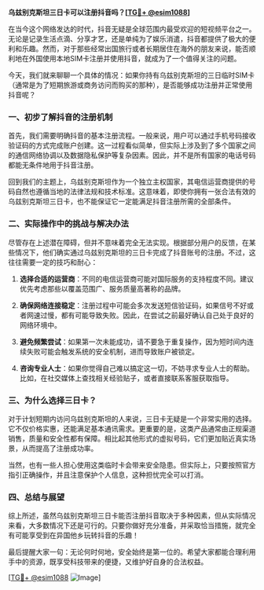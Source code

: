**乌兹别克斯坦三日卡可以注册抖音吗？[[TG💪+ @esim1088](https://t.me/s/esim1088)]**

在当今这个网络发达的时代，抖音无疑是全球范围内最受欢迎的短视频平台之一。无论是记录生活点滴、分享才艺，还是单纯为了娱乐消遣，抖音都提供了极大的便利和乐趣。然而，对于那些经常出国旅行或者长期居住在海外的朋友来说，能否顺利地在外国使用本地SIM卡注册并使用抖音，就成为了一个值得关注的问题。

今天，我们就来聊聊一个具体的情况：如果你持有乌兹别克斯坦的三日临时SIM卡（通常是为了短期旅游或商务访问而购买的那种），是否能够成功注册并正常使用抖音呢？

### 一、初步了解抖音的注册机制

首先，我们需要明确抖音的基本注册流程。一般来说，用户可以通过手机号码接收验证码的方式完成账户创建。这一过程看似简单，但实际上涉及到了多个国家之间的通信网络协调以及数据隐私保护等复杂因素。因此，并不是所有国家的电话号码都能无条件地用于抖音注册。

回到我们的主题上，乌兹别克斯坦作为一个独立主权国家，其电信运营商提供的号码自然也遵循当地的法律法规和技术标准。这意味着，即使你拥有一张合法有效的乌兹别克斯坦三日卡，也不能保证它一定能满足抖音注册所需的全部条件。

### 二、实际操作中的挑战与解决办法

尽管存在上述潜在障碍，但并不意味着完全无法实现。根据部分用户的反馈，在某些情况下，他们确实通过乌兹别克斯坦的三日卡完成了抖音账号的注册。不过，这往往需要一定的技巧和耐心：

1. **选择合适的运营商**：不同的电信运营商可能对国际服务的支持程度不同。建议优先考虑那些以覆盖范围广、服务质量高著称的品牌。
   
2. **确保网络连接稳定**：注册过程中可能会多次发送短信验证码，如果信号不好或者网速过慢，都有可能导致失败。因此，在尝试之前最好确认自己处于良好的网络环境中。
   
3. **避免频繁尝试**：如果第一次未能成功，请不要急于重复操作，因为短时间内连续失败可能会触发系统的安全机制，进而导致账户被锁定。
   
4. **咨询专业人士**：如果你觉得自己难以搞定这一切，不妨寻求专业人士的帮助。比如，在社交媒体上查找相关经验贴子，或者直接联系客服获取指导。

### 三、为什么选择三日卡？

对于计划短期内访问乌兹别克斯坦的人来说，三日卡无疑是一个非常实用的选择。它不仅价格实惠，还能满足基本通讯需求。更重要的是，这类产品通常由正规渠道销售，质量和安全性都有保障。相比起其他形式的虚拟号码，它们更加贴近真实场景，从而提高了注册成功率。

当然，也有一些人担心使用这类临时卡会带来安全隐患。但实际上，只要按照官方指引正确操作，并且注意保护个人信息，这种担忧完全可以打消。

### 四、总结与展望

综上所述，虽然乌兹别克斯坦三日卡能否注册抖音取决于多种因素，但从实际情况来看，大多数情况下还是可行的。只要你做好充分准备，并采取恰当措施，就完全有可能享受到在异国他乡玩转抖音的乐趣！

最后提醒大家一句：无论何时何地，安全始终是第一位的。希望大家都能合理利用手中的资源，既享受科技带来的便捷，又维护好自身的合法权益。

[[TG💪+ @esim1088](https://t.me/s/esim1088) ![Image](https://i.postimg.cc/4NQfJmqS/Snipaste-2025-05-13-00-14-12.png)]